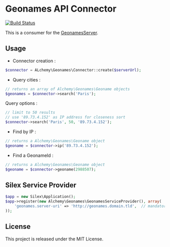 # Geonames API Connector

[![Build Status](https://travis-ci.org/alchemy-fr/GeonamesServer-PHP-Plugin.png?branch=master)](https://travis-ci.org/alchemy-fr/GeonamesServer-PHP-Plugin)

This is a consumer for the [GeonamesServer](https://github.com/alchemy-fr/GeonamesServer).

## Usage

 - Connector creation :

```php
$connector = ALchemy\Geonames\Connector::create($serverUrl);
```

 - Query cities :

```php
// returns an array of Alchemy\Geonames\Geoname objects
$geonames = $connector->search('Paris');
```

Query options :

```php
// limit to 50 results
// use '89.73.4.152' as IP address for closeness sort
$connector->search('Paris', 50, '89.73.4.152');
```

 - Find by IP :

```php
// returns a Alchemy\Geonames\Geoname object
$geoname = $connector->ip('89.73.4.152');
```

 - Find a GeonameId :

```php
// returns a Alchemy\Geonames\Geoname object
$geoname = $connector->geoname(2988507);
```

## Silex Service Provider

```php
$app = new Silex\Application();
$app->register(new Alchemy\Geonames\GeonamesServiceProvider(), array(
    'geonames.server-uri' => 'http://geonames.domain.tld',  // mandatory parameter
));
```

## License

This project is released under the MIT License.
